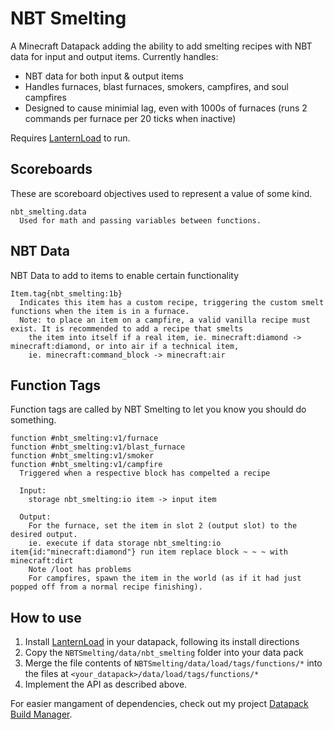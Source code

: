 # NBT Smelting
A Minecraft Datapack adding the ability to add smelting recipes with NBT data for input and output items. Currently handles:
* NBT data for both input & output items
* Handles furnaces, blast furnaces, smokers, campfires, and soul campfires
* Designed to cause minimial lag, even with 1000s of furnaces (runs 2 commands per furnace per 20 ticks when inactive)

Requires [LanternLoad](https://github.com/LanternMC/load) to run.

## Scoreboards
These are scoreboard objectives used to represent a value of some kind.

```
nbt_smelting.data
  Used for math and passing variables between functions.
```

## NBT Data
NBT Data to add to items to enable certain functionality

```
Item.tag{nbt_smelting:1b}
  Indicates this item has a custom recipe, triggering the custom smelt functions when the item is in a furnace.
  Note: to place an item on a campfire, a valid vanilla recipe must exist. It is recommended to add a recipe that smelts
    the item into itself if a real item, ie. minecraft:diamond -> minecraft:diamond, or into air if a technical item,
    ie. minecraft:command_block -> minecraft:air
```

## Function Tags
Function tags are called by NBT Smelting to let you know you should do something.

```
function #nbt_smelting:v1/furnace
function #nbt_smelting:v1/blast_furnace
function #nbt_smelting:v1/smoker
function #nbt_smelting:v1/campfire
  Triggered when a respective block has compelted a recipe
  
  Input:
    storage nbt_smelting:io item -> input item
 
  Output:
    For the furnace, set the item in slot 2 (output slot) to the desired output.
    ie. execute if data storage nbt_smelting:io item{id:"minecraft:diamond"} run item replace block ~ ~ ~ with minecraft:dirt
    Note /loot has problems 
    For campfires, spawn the item in the world (as if it had just popped off from a normal recipe finishing).
```

## How to use
1. Install [LanternLoad](https://github.com/LanternMC/load) in your datapack, following its install directions
2. Copy the `NBTSmelting/data/nbt_smelting` folder into your data pack
3. Merge the file contents of `NBTSmelting/data/load/tags/functions/*` into the files at `<your_datapack>/data/load/tags/functions/*`
4. Implement the API as described above.

For easier mangament of dependencies, check out my project [Datapack Build Manager](https://github.com/ICY105/DatapackBuildManager).
